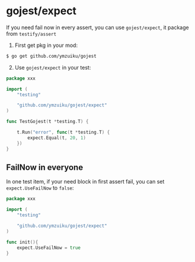 # gojest/expect

If you need fail now in every assert, you can use `gojest/expect`, it package from `testify/assert`

1. First get pkg in your mod:

```sh
$ go get github.com/ymzuiku/gojest
```

2. Use `gojest/expect` in your test:

```go
package xxx

import (
	"testing"

	"github.com/ymzuiku/gojest/expect"
)

func TestGojest(t *testing.T) {

	t.Run("error", func(t *testing.T) {
		expect.Equal(t, 20, 1)
	})
}
```

## FailNow in everyone

In one test item, if your need block in first assert fail, you can set `expect.UseFailNow` to `false`:

```go
package xxx

import (
	"testing"

	"github.com/ymzuiku/gojest/expect"
)

func init(){
	expect.UseFailNow = true
}

```
